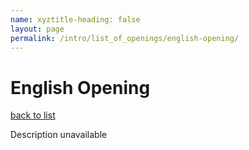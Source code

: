 ```yaml
---
name: xyztitle-heading: false
layout: page
permalink: /intro/list_of_openings/english-opening/
---
```


# English Opening

[back to list](../../list_of_openings)

Description unavailable